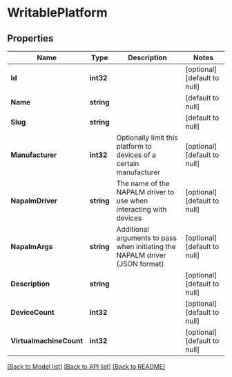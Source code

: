 # WritablePlatform

## Properties
Name | Type | Description | Notes
------------ | ------------- | ------------- | -------------
**Id** | **int32** |  | [optional] [default to null]
**Name** | **string** |  | [default to null]
**Slug** | **string** |  | [default to null]
**Manufacturer** | **int32** | Optionally limit this platform to devices of a certain manufacturer | [optional] [default to null]
**NapalmDriver** | **string** | The name of the NAPALM driver to use when interacting with devices | [optional] [default to null]
**NapalmArgs** | **string** | Additional arguments to pass when initiating the NAPALM driver (JSON format) | [optional] [default to null]
**Description** | **string** |  | [optional] [default to null]
**DeviceCount** | **int32** |  | [optional] [default to null]
**VirtualmachineCount** | **int32** |  | [optional] [default to null]

[[Back to Model list]](../README.md#documentation-for-models) [[Back to API list]](../README.md#documentation-for-api-endpoints) [[Back to README]](../README.md)


